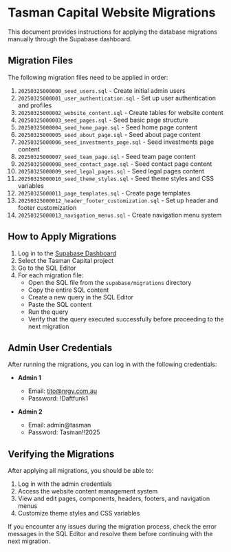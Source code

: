 # Tasman Capital Website Migrations

This document provides instructions for applying the database migrations manually through the Supabase dashboard.

## Migration Files

The following migration files need to be applied in order:

1. `20250325000000_seed_users.sql` - Create initial admin users
2. `20250325000001_user_authentication.sql` - Set up user authentication and profiles
3. `20250325000002_website_content.sql` - Create tables for website content
4. `20250325000003_seed_pages.sql` - Seed basic page structure
5. `20250325000004_seed_home_page.sql` - Seed home page content
6. `20250325000005_seed_about_page.sql` - Seed about page content
7. `20250325000006_seed_investments_page.sql` - Seed investments page content
8. `20250325000007_seed_team_page.sql` - Seed team page content
9. `20250325000008_seed_contact_page.sql` - Seed contact page content
10. `20250325000009_seed_legal_pages.sql` - Seed legal pages content
11. `20250325000010_seed_theme_styles.sql` - Seed theme styles and CSS variables
12. `20250325000011_page_templates.sql` - Create page templates
13. `20250325000012_header_footer_customization.sql` - Set up header and footer customization
14. `20250325000013_navigation_menus.sql` - Create navigation menu system

## How to Apply Migrations

1. Log in to the [Supabase Dashboard](https://app.supabase.com)
2. Select the Tasman Capital project
3. Go to the SQL Editor
4. For each migration file:
   - Open the SQL file from the `supabase/migrations` directory
   - Copy the entire SQL content
   - Create a new query in the SQL Editor
   - Paste the SQL content
   - Run the query
   - Verify that the query executed successfully before proceeding to the next migration

## Admin User Credentials

After running the migrations, you can log in with the following credentials:

- **Admin 1**
  - Email: tito@nrgy.com.au
  - Password: !Daftfunk1

- **Admin 2**
  - Email: admin@tasman
  - Password: Tasman!!2025

## Verifying the Migrations

After applying all migrations, you should be able to:

1. Log in with the admin credentials
2. Access the website content management system
3. View and edit pages, components, headers, footers, and navigation menus
4. Customize theme styles and CSS variables

If you encounter any issues during the migration process, check the error messages in the SQL Editor and resolve them before continuing with the next migration.
